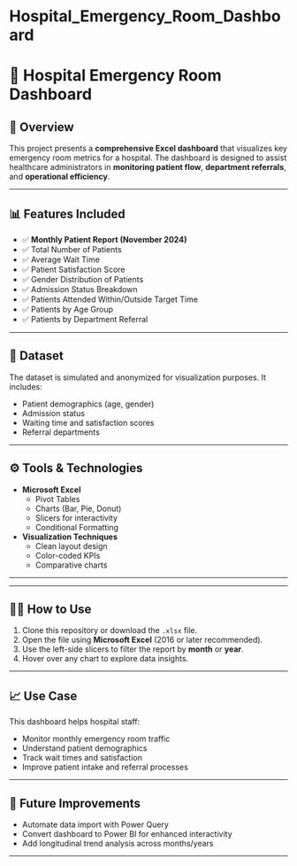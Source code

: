 # Hospital_Emergency_Room_Dashboard
# 🏥 Hospital Emergency Room Dashboard

## 📌 Overview
This project presents a **comprehensive Excel dashboard** that visualizes key emergency room metrics for a hospital. The dashboard is designed to assist healthcare administrators in **monitoring patient flow**, **department referrals**, and **operational efficiency**.

---

## 📊 Features Included

- ✅ **Monthly Patient Report (November 2024)**
- ✅ Total Number of Patients
- ✅ Average Wait Time
- ✅ Patient Satisfaction Score
- ✅ Gender Distribution of Patients
- ✅ Admission Status Breakdown
- ✅ Patients Attended Within/Outside Target Time
- ✅ Patients by Age Group
- ✅ Patients by Department Referral

---

## 📁 Dataset

The dataset is simulated and anonymized for visualization purposes. It includes:
- Patient demographics (age, gender)
- Admission status
- Waiting time and satisfaction scores
- Referral departments

---

## ⚙️ Tools & Technologies

- **Microsoft Excel**
  - Pivot Tables
  - Charts (Bar, Pie, Donut)
  - Slicers for interactivity
  - Conditional Formatting
- **Visualization Techniques**
  - Clean layout design
  - Color-coded KPIs
  - Comparative charts

---




---

## 🧑‍💻 How to Use

1. Clone this repository or download the `.xlsx` file.
2. Open the file using **Microsoft Excel** (2016 or later recommended).
3. Use the left-side slicers to filter the report by **month** or **year**.
4. Hover over any chart to explore data insights.

---

## 📈 Use Case

This dashboard helps hospital staff:
- Monitor monthly emergency room traffic
- Understand patient demographics
- Track wait times and satisfaction
- Improve patient intake and referral processes

---

## 🚀 Future Improvements

- Automate data import with Power Query
- Convert dashboard to Power BI for enhanced interactivity
- Add longitudinal trend analysis across months/years

---






